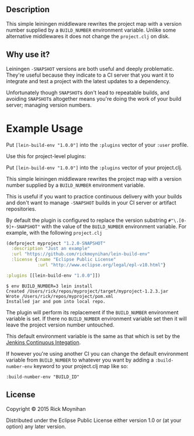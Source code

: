 ## Description

This simple leiningen middleware rewrites the project map with a version number
supplied by a `BUILD_NUMBER` environment variable.  Unlike some alternative
middlewares it does not change the `project.clj` on disk.

## Why use it?

Leiningen `-SNAPSHOT` versions are both useful and deeply problematic.  They're
useful because they indicate to a CI server that you want it to integrate and
test a project with the latest updates to a dependency.

Unfortunately though `SNAPSHOT`s don't lead to repeatable builds, and avoiding
`SNAPSHOT`s altogether means you're doing the work of your build server;
managing version numbers.

# Example Usage

Put `[lein-build-env "1.0.0"]` into the `:plugins` vector of your `:user`
profile.

Use this for project-level plugins:

Put `[lein-build-env "1.0.0"]` into the `:plugins` vector of your project.clj.

This simple leiningen middleware rewrites the project map with a version number
supplied by a `BUILD_NUMBER` environment variable.

This is useful if you want to practice continuous delivery with your builds and
don't want to manage `-SNAPSHOT` builds in your CI server or artifact
repositories.

By default the plugin is configured to replace the version substring
`#"\.[0-9]+-SNAPSHOT"` with the value of the `BUILD_NUMBER` environment
variable.  For example, with the following `project.clj`

````clojure
(defproject myproject "1.2.0-SNAPSHOT"
  :description "Just an example"
  :url "https://github.com/rickmoynihan/lein-build-env"
  :license {:name "Eclipse Public License"
            :url "http://www.eclipse.org/legal/epl-v10.html"}

:plugins [[lein-build-env "1.0.0"]])
````

````
$ env BUILD_NUMBER=3 lein install
Created /Users/rick/repos/myproject/target/myproject-1.2.3.jar
Wrote /Users/rick/repos/myproject/pom.xml
Installed jar and pom into local repo.
````

The plugin will perform its replacement if the `BUILD_NUMBER` environment
variable is set.  If there no `BUILD_NUMBER` environment variable set then it
will leave the project version number untouched.

This default environment variable is the same as that which is set by the
[Jenkins Continuous Integation](http://jenkins-ci.org/).

If however you're using another CI you can change the default environment
variable from `BUILD_NUMBER` to whatever you want by adding a
`:build-number-env` keyword to your project.clj map like so:

````
:build-number-env "BUILD_ID"
````

## License

Copyright © 2015 Rick Moynihan

Distributed under the Eclipse Public License either version 1.0 or (at
your option) any later version.

